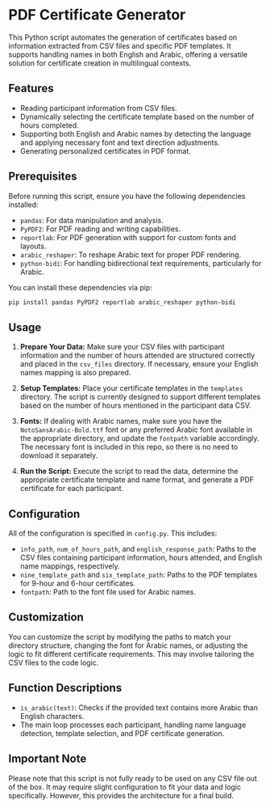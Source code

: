 # PDF Certificate Generator

This Python script automates the generation of certificates based on information extracted from CSV files and specific PDF templates. It supports handling names in both English and Arabic, offering a versatile solution for certificate creation in multilingual contexts.

## Features

- Reading participant information from CSV files.
- Dynamically selecting the certificate template based on the number of hours completed.
- Supporting both English and Arabic names by detecting the language and applying necessary font and text direction adjustments.
- Generating personalized certificates in PDF format.

## Prerequisites

Before running this script, ensure you have the following dependencies installed:

- `pandas`: For data manipulation and analysis.
- `PyPDF2`: For PDF reading and writing capabilities.
- `reportlab`: For PDF generation with support for custom fonts and layouts.
- `arabic_reshaper`: To reshape Arabic text for proper PDF rendering.
- `python-bidi`: For handling bidirectional text requirements, particularly for Arabic.

You can install these dependencies via pip:

```bash
pip install pandas PyPDF2 reportlab arabic_reshaper python-bidi

```

## Usage

1. **Prepare Your Data:** Make sure your CSV files with participant information and the number of hours attended are structured correctly and placed in the `csv_files` directory. If necessary, ensure your English names mapping is also prepared.

2. **Setup Templates:** Place your certificate templates in the `templates` directory. The script is currently designed to support different templates based on the number of hours mentioned in the participant data CSV.

3. **Fonts:** If dealing with Arabic names, make sure you have the `NotoSansArabic-Bold.ttf` font or any preferred Arabic font available in the appropriate directory, and update the `fontpath` variable accordingly. The necessary font is included in this repo, so there is no need to download it separately.

4. **Run the Script:** Execute the script to read the data, determine the appropriate certificate template and name format, and generate a PDF certificate for each participant.

## Configuration

All of the configuration is specified in `config.py`. This includes:
- `info_path`, `num_of_hours_path`, and `english_response_path`: Paths to the CSV files containing participant information, hours attended, and English name mappings, respectively.
- `nine_template_path` and `six_template_path`: Paths to the PDF templates for 9-hour and 6-hour certificates.
- `fontpath`: Path to the font file used for Arabic names.

## Customization

You can customize the script by modifying the paths to match your directory structure, changing the font for Arabic names, or adjusting the logic to fit different certificate requirements. This may involve tailoring the CSV files to the code logic.

## Function Descriptions

- `is_arabic(text)`: Checks if the provided text contains more Arabic than English characters.
- The main loop processes each participant, handling name language detection, template selection, and PDF certificate generation.

## Important Note

Please note that this script is not fully ready to be used on any CSV file out of the box. It may require slight configuration to fit your data and logic specifically. However, this provides the architecture for a final build.

